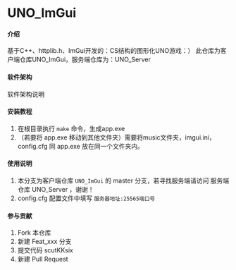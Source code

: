 # UNO_ImGui

#### 介绍
基于C++、httplib.h、ImGui开发的：CS结构的图形化UNO游戏：）
此仓库为客户端仓库UNO_ImGui，服务端仓库为：UNO_Server

#### 软件架构
软件架构说明


#### 安装教程

1.  在根目录执行 `make` 命令，生成app.exe
2.  （若要将 app.exe 移动到其他文件夹）需要将music文件夹，imgui.ini，config.cfg 同 app.exe 放在同一个文件夹内。

#### 使用说明

1.  本分支为客户端仓库 `UNO_ImGui` 的 master 分支，若寻找服务端请访问 服务端仓库 UNO_Server ，谢谢！
2.  config.cfg 配置文件中填写 `服务器地址:25565端口号`

#### 参与贡献

1.  Fork 本仓库
2.  新建 Feat_xxx 分支
3.  提交代码 scutKKsix
4.  新建 Pull Request
